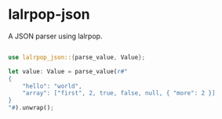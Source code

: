 # lalrpop-json
A JSON parser using lalrpop.

```rust

use lalrpop_json::{parse_value, Value};

let value: Value = parse_value(r#"
{
    "hello": "world",
    "array": ["first", 2, true, false, null, { "more": 2 }]
}
"#).unwrap();

```
